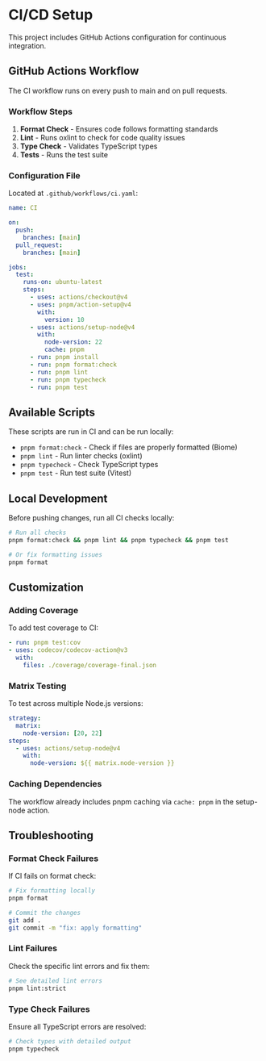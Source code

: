 # CI/CD Setup

This project includes GitHub Actions configuration for continuous integration.

## GitHub Actions Workflow

The CI workflow runs on every push to main and on pull requests.

### Workflow Steps

1. **Format Check** - Ensures code follows formatting standards
2. **Lint** - Runs oxlint to check for code quality issues
3. **Type Check** - Validates TypeScript types
4. **Tests** - Runs the test suite

### Configuration File

Located at `.github/workflows/ci.yaml`:

```yaml
name: CI

on:
  push:
    branches: [main]
  pull_request:
    branches: [main]

jobs:
  test:
    runs-on: ubuntu-latest
    steps:
      - uses: actions/checkout@v4
      - uses: pnpm/action-setup@v4
        with:
          version: 10
      - uses: actions/setup-node@v4
        with:
          node-version: 22
          cache: pnpm
      - run: pnpm install
      - run: pnpm format:check
      - run: pnpm lint
      - run: pnpm typecheck
      - run: pnpm test
```

## Available Scripts

These scripts are run in CI and can be run locally:

- `pnpm format:check` - Check if files are properly formatted (Biome)
- `pnpm lint` - Run linter checks (oxlint)
- `pnpm typecheck` - Check TypeScript types
- `pnpm test` - Run test suite (Vitest)

## Local Development

Before pushing changes, run all CI checks locally:

```bash
# Run all checks
pnpm format:check && pnpm lint && pnpm typecheck && pnpm test

# Or fix formatting issues
pnpm format
```

## Customization

### Adding Coverage

To add test coverage to CI:

```yaml
- run: pnpm test:cov
- uses: codecov/codecov-action@v3
  with:
    files: ./coverage/coverage-final.json
```

### Matrix Testing

To test across multiple Node.js versions:

```yaml
strategy:
  matrix:
    node-version: [20, 22]
steps:
  - uses: actions/setup-node@v4
    with:
      node-version: ${{ matrix.node-version }}
```

### Caching Dependencies

The workflow already includes pnpm caching via `cache: pnpm` in the setup-node action.

## Troubleshooting

### Format Check Failures

If CI fails on format check:

```bash
# Fix formatting locally
pnpm format

# Commit the changes
git add .
git commit -m "fix: apply formatting"
```

### Lint Failures

Check the specific lint errors and fix them:

```bash
# See detailed lint errors
pnpm lint:strict
```

### Type Check Failures

Ensure all TypeScript errors are resolved:

```bash
# Check types with detailed output
pnpm typecheck
```
